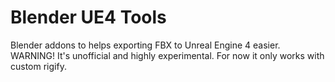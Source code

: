 # Blender UE4 Tools
Blender addons to helps exporting FBX to Unreal Engine 4 easier. WARNING! It's unofficial and highly experimental. 
For now it only works with custom rigify.
